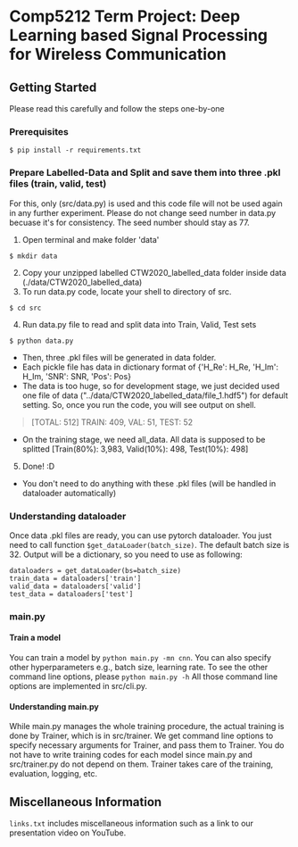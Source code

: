 # Comp5212 Term Project: Deep Learning based Signal Processing for Wireless Communication

## Getting Started
Please read this carefully and follow the steps one-by-one

### Prerequisites
```
$ pip install -r requirements.txt
```

### Prepare Labelled-Data and Split and save them into three .pkl files (train, valid, test)
For this, only (src/data.py) is used and this code file will not be used again in any further experiment.
Please do not change seed number in data.py becuase it's for consistency. The seed number should stay as 77.

1. Open terminal and make folder 'data'
```
$ mkdir data
```
2. Copy your unzipped labelled CTW2020_labelled_data folder inside data (./data/CTW2020_labelled_data)
3. To run data.py code, locate your shell to directory of src.
```
$ cd src
```
4. Run data.py file to read and split data into Train, Valid, Test sets
```
$ python data.py
```
- Then, three .pkl files will be generated in data folder.
- Each pickle file has data in dictionary format of {'H_Re': H_Re, 'H_Im': H_Im, 'SNR': SNR, 'Pos': Pos}
- The data is too huge, so for development stage, we just decided used one file of data ("../data/CTW2020_labelled_data/file_1.hdf5") for default setting. So, once you run the code, you will see output on shell. 
>[TOTAL: 512] TRAIN: 409, VAL: 51, TEST: 52
- On the training stage, we need all_data. All data is supposed to be splitted [Train(80%): 3,983, Valid(10%): 498, Test(10%): 498]

5. Done! :D 
- You don't need to do anything with these .pkl files (will be handled in dataloader automatically)

### Understanding dataloader
Once data .pkl files are ready, you can use pytorch dataloader. You just need to call function `$get_dataLoader(batch_size)`. The default batch size is 32. Output will be a dictionary, so you need to use as following:

```
dataloaders = get_dataLoader(bs=batch_size)
train_data = dataloaders['train']
valid_data = dataloaders['valid']
test_data = dataloaders['test']
```

### main.py
#### Train a model
You can train a model by 
```python main.py -mn cnn```.
You can also specify other hyperparameters e.g., batch size, learning rate.  To see the other command line options, please 
```python main.py -h```
All those command line options are implemented in src/cli.py.

#### Understanding main.py
While main.py manages the whole training procedure, the actual training is done by Trainer, which is in src/trainer. We get command line options to specify necessary arguments for Trainer, and pass them to Trainer. You do not have to write training codes for each model since main.py and src/trainer.py do not depend on them. Trainer takes care of the training, evaluation, logging, etc.


## Miscellaneous Information
`links.txt` includes miscellaneous information such as a link to our presentation video on YouTube.


